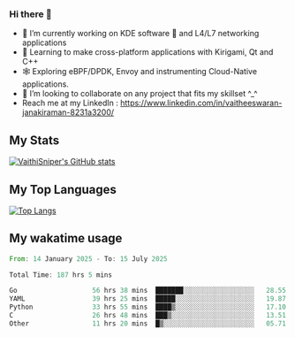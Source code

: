 ### Hi there 👋

- 🔭 I’m currently working on KDE software 💓 and L4/L7 networking applications 
- 📖 Learning to make cross-platform applications with Kirigami, Qt and C++
- 🕸️ Exploring eBPF/DPDK, Envoy and instrumenting Cloud-Native applications. 
- 👯 I’m looking to collaborate on any project that fits my skillset ^_^
- Reach me at my LinkedIn : https://www.linkedin.com/in/vaitheeswaran-janakiraman-8231a3200/

## My Stats
[![VaithiSniper's GitHub stats](https://github-readme-stats.vercel.app/api?username=VaithiSniper&hide=stars&theme=radical)](https://github.com/anuraghazra/github-readme-stats)

## My Top Languages

[![Top Langs](https://github-readme-stats.vercel.app/api/top-langs/?username=VaithiSniper&layout=compact)](https://github.com/anuraghazra/github-readme-stats)

## My wakatime usage

<!--START_SECTION:waka-->

```rust
From: 14 January 2025 - To: 15 July 2025

Total Time: 187 hrs 5 mins

Go                   56 hrs 38 mins  ███████░░░░░░░░░░░░░░░░░░   28.55 %
YAML                 39 hrs 25 mins  █████░░░░░░░░░░░░░░░░░░░░   19.87 %
Python               33 hrs 55 mins  ████▒░░░░░░░░░░░░░░░░░░░░   17.10 %
C                    26 hrs 48 mins  ███▒░░░░░░░░░░░░░░░░░░░░░   13.51 %
Other                11 hrs 20 mins  █▒░░░░░░░░░░░░░░░░░░░░░░░   05.71 %
```

<!--END_SECTION:waka-->
